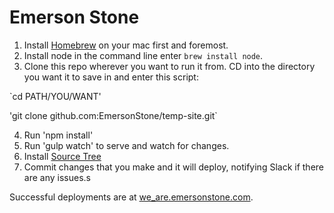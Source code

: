 # Emerson Stone

1. Install [Homebrew](http://brew.sh/) on your mac first and foremost.
2. Install node in the command line enter `brew install node`.
3. Clone this repo wherever you want to run it from. CD into the directory you want it to save in and enter this script:

`cd PATH/YOU/WANT'

'git clone github.com:EmersonStone/temp-site.git`

4. Run 'npm install'
5. Run 'gulp watch' to serve and watch for changes.
6. Install [Source Tree](https://www.sourcetreeapp.com/)
7. Commit changes that you make and it will deploy, notifying Slack if there are any issues.s

Successful deployments are at [we_are.emersonstone.com](we_are.emersonstone.com).
